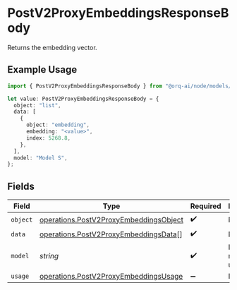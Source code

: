 # PostV2ProxyEmbeddingsResponseBody

Returns the embedding vector.

## Example Usage

```typescript
import { PostV2ProxyEmbeddingsResponseBody } from "@orq-ai/node/models/operations";

let value: PostV2ProxyEmbeddingsResponseBody = {
  object: "list",
  data: [
    {
      object: "embedding",
      embedding: "<value>",
      index: 5268.8,
    },
  ],
  model: "Model S",
};
```

## Fields

| Field                                                                                            | Type                                                                                             | Required                                                                                         | Description                                                                                      |
| ------------------------------------------------------------------------------------------------ | ------------------------------------------------------------------------------------------------ | ------------------------------------------------------------------------------------------------ | ------------------------------------------------------------------------------------------------ |
| `object`                                                                                         | [operations.PostV2ProxyEmbeddingsObject](../../models/operations/postv2proxyembeddingsobject.md) | :heavy_check_mark:                                                                               | N/A                                                                                              |
| `data`                                                                                           | [operations.PostV2ProxyEmbeddingsData](../../models/operations/postv2proxyembeddingsdata.md)[]   | :heavy_check_mark:                                                                               | N/A                                                                                              |
| `model`                                                                                          | *string*                                                                                         | :heavy_check_mark:                                                                               | ID of the model to used.                                                                         |
| `usage`                                                                                          | [operations.PostV2ProxyEmbeddingsUsage](../../models/operations/postv2proxyembeddingsusage.md)   | :heavy_minus_sign:                                                                               | N/A                                                                                              |